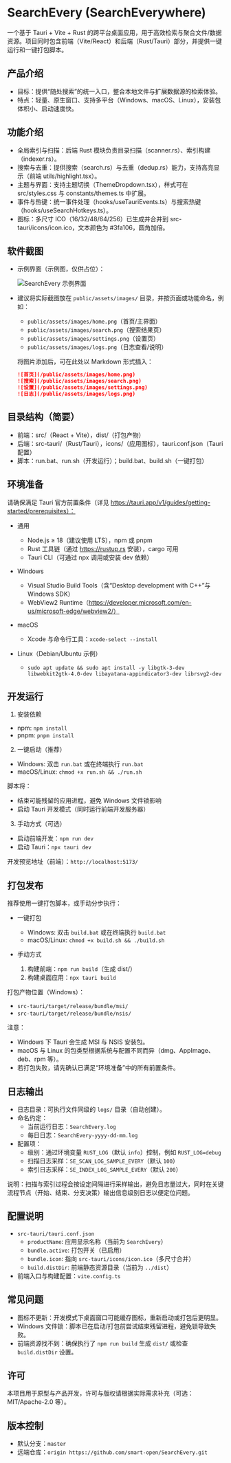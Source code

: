 # SearchEvery (SearchEverywhere)

一个基于 Tauri + Vite + Rust 的跨平台桌面应用，用于高效检索与聚合文件/数据资源。项目同时包含前端（Vite/React）和后端（Rust/Tauri）部分，并提供一键运行和一键打包脚本。

## 产品介绍
- 目标：提供“随处搜索”的统一入口，整合本地文件与扩展数据源的检索体验。
- 特点：轻量、原生窗口、支持多平台（Windows、macOS、Linux），安装包体积小、启动速度快。

## 功能介绍
- 全局索引与扫描：后端 Rust 模块负责目录扫描（scanner.rs）、索引构建（indexer.rs）。
- 搜索与去重：提供搜索（search.rs）与去重（dedup.rs）能力，支持高亮显示（前端 utils/highlight.tsx）。
- 主题与界面：支持主题切换（ThemeDropdown.tsx），样式可在 src/styles.css 与 constants/themes.ts 中扩展。
- 事件与热键：统一事件处理（hooks/useTauriEvents.ts）与搜索热键（hooks/useSearchHotkeys.ts）。
- 图标：多尺寸 ICO（16/32/48/64/256）已生成并合并到 src-tauri/icons/icon.ico，文本颜色为 #3fa106，圆角加倍。

## 软件截图
- 示例界面（示例图，仅供占位）：

  ![SearchEvery 示例界面](src/assets/zsm.png)

- 建议将实际截图放在 `public/assets/images/` 目录，并按页面或功能命名，例如：
  - `public/assets/images/home.png`（首页/主界面）
  - `public/assets/images/search.png`（搜索结果页）
  - `public/assets/images/settings.png`（设置页）
  - `public/assets/images/logs.png`（日志查看/说明）

  将图片添加后，可在此处以 Markdown 形式插入：

  ```md
  ![首页](/public/assets/images/home.png)
  ![搜索](/public/assets/images/search.png)
  ![设置](/public/assets/images/settings.png)
  ![日志](/public/assets/images/logs.png)
  ```

## 目录结构（简要）
- 前端：src/（React + Vite），dist/（打包产物）
- 后端：src-tauri/（Rust/Tauri），icons/（应用图标），tauri.conf.json（Tauri 配置）
- 脚本：run.bat、run.sh（开发运行）；build.bat、build.sh（一键打包）

## 环境准备
请确保满足 Tauri 官方前置条件（详见 https://tauri.app/v1/guides/getting-started/prerequisites）：

- 通用
  - Node.js ≥ 18（建议使用 LTS），npm 或 pnpm
  - Rust 工具链（通过 https://rustup.rs 安装），cargo 可用
  - Tauri CLI（可通过 npx 调用或安装 dev 依赖）

- Windows
  - Visual Studio Build Tools（含“Desktop development with C++”与 Windows SDK）
  - WebView2 Runtime（https://developer.microsoft.com/en-us/microsoft-edge/webview2/）

- macOS
  - Xcode 与命令行工具：`xcode-select --install`

- Linux（Debian/Ubuntu 示例）
  - `sudo apt update && sudo apt install -y libgtk-3-dev libwebkit2gtk-4.0-dev libayatana-appindicator3-dev librsvg2-dev`

## 开发运行
1) 安装依赖
- npm: `npm install`
- pnpm: `pnpm install`

2) 一键启动（推荐）
- Windows: 双击 `run.bat` 或在终端执行 `run.bat`
- macOS/Linux: `chmod +x run.sh && ./run.sh`

脚本将：
- 结束可能残留的应用进程，避免 Windows 文件锁影响
- 启动 Tauri 开发模式（同时运行前端开发服务器）

3) 手动方式（可选）
- 启动前端开发：`npm run dev`
- 启动 Tauri：`npx tauri dev`

开发预览地址（前端）：`http://localhost:5173/`

## 打包发布
推荐使用一键打包脚本，或手动分步执行：

- 一键打包
  - Windows: 双击 `build.bat` 或在终端执行 `build.bat`
  - macOS/Linux: `chmod +x build.sh && ./build.sh`

- 手动方式
  1) 构建前端：`npm run build`（生成 dist/）
  2) 构建桌面应用：`npx tauri build`

打包产物位置（Windows）：
- `src-tauri/target/release/bundle/msi/`
- `src-tauri/target/release/bundle/nsis/`

注意：
- Windows 下 Tauri 会生成 MSI 与 NSIS 安装包。
- macOS 与 Linux 的包类型根据系统与配置不同而异（dmg、AppImage、deb、rpm 等）。
- 若打包失败，请先确认已满足“环境准备”中的所有前置条件。

## 日志输出
- 日志目录：可执行文件同级的 `logs/` 目录（自动创建）。
- 命名约定：
  - 当前运行日志：`SearchEvery.log`
  - 每日日志：`SearchEvery-yyyy-dd-mm.log`
- 配置项：
  - 级别：通过环境变量 `RUST_LOG`（默认 `info`）控制，例如 `RUST_LOG=debug`
  - 扫描日志采样：`SE_SCAN_LOG_SAMPLE_EVERY`（默认 `100`）
  - 索引日志采样：`SE_INDEX_LOG_SAMPLE_EVERY`（默认 `200`）
  
说明：扫描与索引过程会按设定间隔进行采样输出，避免日志量过大，同时在关键流程节点（开始、结束、分支决策）输出信息级别日志以便定位问题。

## 配置说明
- `src-tauri/tauri.conf.json`
  - `productName`: 应用显示名称（当前为 `SearchEvery`）
  - `bundle.active`: 打包开关（已启用）
  - `bundle.icon`: 指向 `src-tauri/icons/icon.ico`（多尺寸合并）
  - `build.distDir`: 前端静态资源目录（当前为 `../dist`）
- 前端入口与构建配置：`vite.config.ts`

## 常见问题
- 图标不更新：开发模式下桌面窗口可能缓存图标，重新启动或打包后更明显。
- Windows 文件锁：脚本已在启动/打包前尝试结束残留进程，避免锁导致失败。
- 前端资源找不到：确保执行了 `npm run build` 生成 `dist/` 或检查 `build.distDir` 设置。

## 许可
本项目用于原型与产品开发，许可与版权请根据实际需求补充（可选：MIT/Apache-2.0 等）。

## 版本控制
- 默认分支：`master`
- 远端仓库：`origin https://github.com/smart-open/SearchEvery.git`
